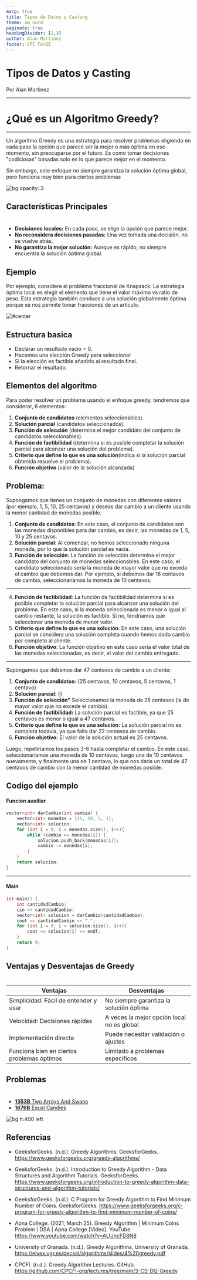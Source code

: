 ```yaml
---
marp: true
title: Tipos de Datos y Casting
theme: am_nord
paginate: true
headingDivider: [2,3]
author: Alan Martinez
footer: CPC Γα=Ω5
---
```


<!-- _class: cover_e -->
<!-- _paginate: "" -->
<!-- _footer: ![h:100](./img/GALLO.png) -->
<!-- _header: ![](./img/GALLOS_white_square_transparent.png) -->

# <!-- fit -->Tipos de Datos y Casting

Por Alan Martinez

---

# ¿Qué es un Algoritmo Greedy?

---

Un algoritmo Greedy es una estrategia para resolver problemas eligiendo en cada paso la opción que parece ser la mejor o más óptima en ese momento, sin preocuparse por el futuro. Es como tomar decisiones "codiciosas" basadas solo en lo que parece mejor en el momento.

Sin embargo, este enfoque no siempre garantiza la solución óptima global, pero funciona muy bien para ciertos problemas

![bg opacity:.3](https://encrypted-tbn0.gstatic.com/images?q=tbn:ANd9GcQwkP0DkdNHq-jx69GcuzXfSWB16nPvZgOaeg&usqp=CAU)

## Características Principales
#

- **Decisiones locales:** En cada paso, se elige la opción que parece mejor.
- **No reconsidera decisiones pasadas:** Una vez tomada una decisión, no se vuelve atrás.
- **No garantiza la mejor solución:** Aunque es rápido, no siempre encuentra la solución óptima global.

## Ejemplo

Por ejemplo, considere el problema fraccional de Knapsack. La estrategia óptima local es elegir el elemento que tiene el valor máximo vs ratio de peso. Esta estrategia también conduce a una solución globalmente óptima porque se nos permite tomar fracciones de un artículo.

![#center](https://www.geeksforgeeks.org/wp-content/uploads/Fractional-Knapsackexample-min-768x384.png)


## Estructura basica

- Declarar un resultado vacio = 0.
- Hacemos una elección Greedy para seleccionar
- Si la elección es factible añadirlo al resultado final.
- Retornar el resultado.


## Elementos del algoritmo

Para poder resolver un problema usando el enfoque greedy, tendremos que considerar, 6 elementos:

1. **Conjunto de candidatos** (elementos seleccionables).
2. **Solución parcial** (candidatos seleccionados).
3. **Función de selección** (determina el mejor candidato del conjunto de candidatos seleccionables).
4. **Función de factibilidad** (determina si es posible
   completar la solución parcial para alcanzar una solución del problema).
5. **Criterio que define lo que es una solución**(indica si la solución parcial obtenida resuelve el problema).
6. **Función objetivo** (valor de la solución alcanzada)


## Problema:

Supongamos que tienes un conjunto de monedas con diferentes valores (por ejemplo, 1, 5, 10, 25 centavos) y deseas dar cambio a un cliente usando la menor cantidad de monedas posible.

1. **Conjunto de candidatos**: En este caso, el conjunto de candidatos son las monedas disponibles para dar cambio, es decir, las monedas de 1, 5, 10 y 25 centavos.
2. **Solución parcial**: Al comenzar, no hemos seleccionado ninguna moneda, por lo que la solución parcial es vacía.
3. **Función de selección**: La función de selección determina el mejor candidato del conjunto de monedas seleccionables. En este caso, el candidato seleccionado sería la moneda de mayor valor que no exceda el cambio que debemos dar. Por ejemplo, si debemos dar 16 centavos de cambio, seleccionaríamos la moneda de 10 centavos.

---

4. **Función de factibilidad**: La función de factibilidad determina si es posible completar la solución parcial para alcanzar una solución del problema. En este caso, si la moneda seleccionada es menor o igual al cambio restante, la solución es factible. Si no, tendríamos que seleccionar una moneda de menor valor.
5. **Criterio que define lo que es una solución**: En este caso, una solución parcial se considera una solución completa cuando hemos dado cambio por completo al cliente.
6. **Función objetivo**: La función objetivo en este caso sería el valor total de las monedas seleccionadas, es decir, el valor del cambio entregado.

---

Supongamos que debemos dar 47 centavos de cambio a un cliente:

1. **Conjunto de candidatos:** {25 centavos, 10 centavos, 5 centavos, 1 centavo}
2. **Solución parcial**: {}
3. **Función de selección"** Seleccionamos la moneda de 25 centavos (la de mayor valor que no excede el cambio).
4. **Función de factibilidad:** La solución parcial es factible, ya que 25 centavos es menor o igual a 47 centavos.
5. **Criterio que define lo que es una solución:** La solución parcial no es completa todavía, ya que falta dar 22 centavos de cambio.
6. **Función objetivo:** El valor de la solución actual es 25 centavos.

Luego, repetiríamos los pasos 3-6 hasta completar el cambio. En este caso, seleccionaríamos una moneda de 10 centavos, luego una de 10 centavos nuevamente, y finalmente una de 1 centavo, lo que nos daría un total de 47 centavos de cambio con la menor cantidad de monedas posible.

## Codigo del ejemplo
#### Funcion auxiliar

```cpp
vector<int> darCambio(int cambio) {
    vector<int> monedas = {25, 10, 5, 1};
    vector<int> solucion;
    for (int i = 0; i < monedas.size(); i++){
        while (cambio >= monedas[i]) {
            solucion.push_back(monedas[i]);
            cambio -= monedas[i];
        }
    }
    return solucion;
}
```

---

#### Main
```cpp
int main() {
    int cantidadCambio;
    cin >> cantidadCambio;
    vector<int> solucion = darCambio(cantidadCambio);
    cout << cantidadCambio << ".";
    for (int i = 0; i < solucion.size(); i++){
        cout << solucion[i] << endl;
    }
    return 0;
}
```

## Ventajas y Desventajas de Greedy
#

| **Ventajas**                            | **Desventajas**                            |
| --------------------------------------- | ------------------------------------------ |
| Simplicidad: Fácil de entender y usar   | No siempre garantiza la solución óptima    |
| Velocidad: Decisiones rápidas           | A veces la mejor opción local no es global |
| Implementación directa                  | Puede necesitar validación o ajustes       |
| Funciona bien en ciertos problemas óptimos | Limitado a problemas específicos           |

## Problemas
#


- [**1353B** Two Arrays And Swaps](https://codeforces.com/problemset/problem/1353/B)
- [**1676B** Equal Candies](https://codeforces.com/problemset/problem/1676/B)

![bg h:400 left](https://imgs.search.brave.com/lcxQ3iUnfkKfK_iICigaI7rQ4-P_y5A1oGTyS37rAJY/rs:fit:860:0:0:0/g:ce/aHR0cHM6Ly9wbGFu/dGlsbGFzZGVtZW1l/cy5jb20vaW1nL3Bs/YW50aWxsYXMvYWhv/cmEtc2ktdmllbmUt/bG8tY2hpZG8yMTU3/NDMyMjk0Ni5qcGc)

## Referencias

- GeeksforGeeks. (n.d.). Greedy Algorithms. GeeksforGeeks. https://www.geeksforgeeks.org/greedy-algorithms/

- GeeksforGeeks. (n.d.). Introduction to Greedy Algorithm - Data Structures and Algorithm Tutorials. GeeksforGeeks. https://www.geeksforgeeks.org/introduction-to-greedy-algorithm-data-structures-and-algorithm-tutorials/

- GeeksforGeeks. (n.d.). C Program for Greedy Algorithm to Find Minimum Number of Coins. GeeksforGeeks. https://www.geeksforgeeks.org/c-program-for-greedy-algorithm-to-find-minimum-number-of-coins/

- Apna College. (2021, March 25). Greedy Algorithm | Minimum Coins Problem | DSA | Apna College [Video]. YouTube. https://www.youtube.com/watch?v=ALtJncFD8N8

- University of Granada. (n.d.). Greedy Algorithms. University of Granada. https://elvex.ugr.es/decsai/algorithms/slides/4%20greedy.pdf

- CPCFI. (n.d.). Greedy Algorithm Lectures. GitHub. https://github.com/CPCFI-org/lectures/tree/main/3-CS-DQ-Greedy